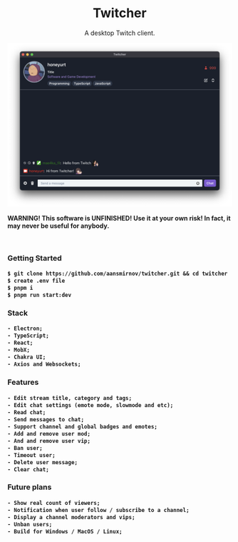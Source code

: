 <p align="center">
	<h1 align="center"><b>Twitcher</b></h1>
	<p align="center">
		A desktop Twitch client.
    <br />
    <p align="center">
        <img src="/assets/twicher.png" alt="Logo">
    </p>
    <b>WARNING! This software is UNFINISHED! Use it at your own risk! In fact, it may never be useful for anybody.<b>
  </p>
  <br />
</p>

### Getting Started

```console
$ git clone https://github.com/aansmirnov/twitcher.git && cd twitcher
$ create .env file
$ pnpm i 
$ pnpm run start:dev
```

### Stack

```console
- Electron;
- TypeScript;
- React;
- MobX;
- Chakra UI;
- Axios and Websockets;
```

### Features

```console
- Edit stream title, category and tags;
- Edit chat settings (emote mode, slowmode and etc);
- Read chat;
- Send messages to chat;
- Support channel and global badges and emotes;
- Add and remove user mod;
- And and remove user vip;
- Ban user;
- Timeout user;
- Delete user message;
- Clear chat;
```

### Future plans

```console
- Show real count of viewers;
- Notification when user follow / subscribe to a channel;
- Display a channel moderators and vips;
- Unban users;
- Build for Windows / MacOS / Linux;
```